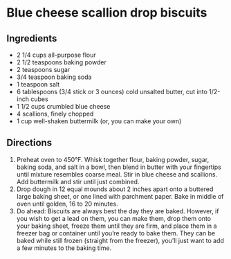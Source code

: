 Blue cheese scallion drop biscuits
==================================

Ingredients
-----------

- 2 1/4 cups all-purpose flour
- 2 1/2 teaspoons baking powder
- 2 teaspoons sugar
- 3/4 teaspoon baking soda
- 1 teaspoon salt
- 6 tablespoons (3/4 stick or 3 ounces) cold unsalted butter, cut into 1/2-inch cubes
- 1 1/2 cups crumbled blue cheese
- 4 scallions, finely chopped
- 1 cup well-shaken buttermilk (or, you can make your own)

Directions
----------

1. Preheat oven to 450°F. Whisk together flour, baking powder, sugar, baking soda, and salt in a bowl, then blend in butter with your fingertips until mixture resembles coarse meal. Stir in blue cheese and scallions. Add buttermilk and stir until just combined.
2. Drop dough in 12 equal mounds about 2 inches apart onto a buttered large baking sheet, or one lined with parchment paper. Bake in middle of oven until golden, 16 to 20 minutes.
3. Do ahead: Biscuits are always best the day they are baked. However, if you wish to get a lead on them, you can make them, drop them onto your baking sheet, freeze them until they are firm, and place them in a freezer bag or container until you’re ready to bake them. They can be baked while still frozen (straight from the freezer), you’ll just want to add a few minutes to the baking time.

